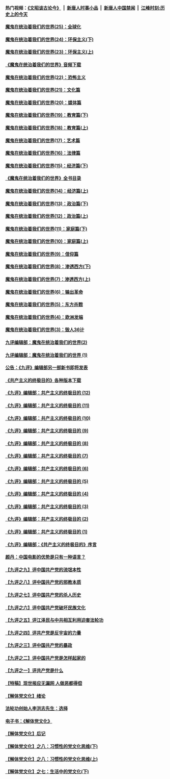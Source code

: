 #### 热门视频：[《文昭谈古论今》](https://github.com/gfw-breaker/wenzhao/blob/master/README.md?t=11020633) &nbsp;|&nbsp; [新唐人时事小品](https://github.com/gfw-breaker/ntdtv-comedy/blob/master/README.md?t=11020633) &nbsp;|&nbsp; [新唐人中国禁闻](https://github.com/gfw-breaker/ntdtv-news/blob/master/README.md?t=11020633) &nbsp;|&nbsp; [江峰时刻:历史上的今天](https://github.com/gfw-breaker/today-in-history/blob/master/README.md?t=11020633) 

#### [魔鬼在统治着我们的世界(25)：全球化](../pages/nsc422/n10788205.md?t=11020633) 

#### [魔鬼在统治着我们的世界(24)：环保主义(下)](../pages/nsc422/n10695307.md?t=11020633) 

#### [魔鬼在统治着我们的世界(23)：环保主义(上)](../pages/nsc422/n10688613.md?t=11020633) 

#### [《魔鬼在统治着我们的世界》音频下载](../pages/nsc422/n10635553.md?t=11020633) 

#### [魔鬼在统治着我们的世界(22)：恐怖主义](../pages/nsc422/n10614727.md?t=11020633) 

#### [魔鬼在统治着我们的世界(21)：文化篇](../pages/nsc422/n10597706.md?t=11020633) 

#### [魔鬼在统治着我们的世界(20)：媒体篇](../pages/nsc422/n10586579.md?t=11020633) 

#### [魔鬼在统治着我们的世界(19)：教育篇(下)](../pages/nsc422/n10564808.md?t=11020633) 

#### [魔鬼在统治着我们的世界(18)：教育篇(上)](../pages/nsc422/n10526970.md?t=11020633) 

#### [魔鬼在统治着我们的世界(17)：艺术篇](../pages/nsc422/n10499093.md?t=11020633) 

#### [魔鬼在统治着我们的世界(16)：法律篇](../pages/nsc422/n10485969.md?t=11020633) 

#### [魔鬼在统治着我们的世界(15)：经济篇(下)](../pages/nsc422/n10469975.md?t=11020633) 

#### [《魔鬼在统治着我们的世界》全书目录](../pages/nsc422/n10464261.md?t=11020633) 

#### [魔鬼在统治着我们的世界(14)：经济篇(上)](../pages/nsc422/n10457370.md?t=11020633) 

#### [魔鬼在统治着我们的世界(13)：政治篇(下)](../pages/nsc422/n10448270.md?t=11020633) 

#### [魔鬼在统治着我们的世界(12)：政治篇(上)](../pages/nsc422/n10444576.md?t=11020633) 

#### [魔鬼在统治着我们的世界(11)：家庭篇(下)](../pages/nsc422/n10440961.md?t=11020633) 

#### [魔鬼在统治着我们的世界(10)：家庭篇(上)](../pages/nsc422/n10435448.md?t=11020633) 

#### [魔鬼在统治着我们的世界(9)：信仰篇](../pages/nsc422/n10432159.md?t=11020633) 

#### [魔鬼在统治着我们的世界(8)：渗透西方(下)](../pages/nsc422/n10429603.md?t=11020633) 

#### [魔鬼在统治着我们的世界(7)：渗透西方(上)](../pages/nsc422/n10426013.md?t=11020633) 

#### [魔鬼在统治着我们的世界(6)：输出革命](../pages/nsc422/n10421536.md?t=11020633) 

#### [魔鬼在统治着我们的世界(5)：东方杀戮](../pages/nsc422/n10417707.md?t=11020633) 

#### [魔鬼在统治着我们的世界(4)：欧洲发端](../pages/nsc422/n10414890.md?t=11020633) 

#### [魔鬼在统治着我们的世界(3)：毁人36计](../pages/nsc422/n10411583.md?t=11020633) 

#### [九评编辑部：魔鬼在统治着我们的世界(2)](../pages/nsc422/n10410036.md?t=11020633) 

#### [九评编辑部：魔鬼在统治着我们的世界 (1)](../pages/nsc422/n10406825.md?t=11020633) 

#### [公告：《九评》编辑部另一部新书即将发表](../pages/nsc422/n10405104.md?t=11020633) 

#### [《共产主义的终极目的》各种版本下载](../pages/nsc422/n10022138.md?t=11020633) 

#### [《九评》编辑部：共产主义的终极目的 (12)](../pages/nsc422/n9933272.md?t=11020633) 

#### [《九评》编辑部：共产主义的终极目的 (11)](../pages/nsc422/n9924973.md?t=11020633) 

#### [《九评》编辑部：共产主义的终极目的 (10)](../pages/nsc422/n9920883.md?t=11020633) 

#### [《九评》编辑部：共产主义的终极目的 (9)](../pages/nsc422/n9916363.md?t=11020633) 

#### [《九评》编辑部：共产主义的终极目的 (8)](../pages/nsc422/n9912488.md?t=11020633) 

#### [《九评》编辑部：共产主义的终极目的 (7)](../pages/nsc422/n9901176.md?t=11020633) 

#### [《九评》编辑部：共产主义的终极目的 (6)](../pages/nsc422/n9899359.md?t=11020633) 

#### [《九评》编辑部：共产主义的终极目的 (5)](../pages/nsc422/n9893174.md?t=11020633) 

#### [《九评》编辑部：共产主义的终极目的 (4)](../pages/nsc422/n9891246.md?t=11020633) 

#### [《九评》编辑部：共产主义的终极目的 (3)](../pages/nsc422/n9879879.md?t=11020633) 

#### [《九评》编辑部：共产主义的终极目的 (2)](../pages/nsc422/n9876205.md?t=11020633) 

#### [《九评》编辑部：共产主义的终极目的 (1)](../pages/nsc422/n9865857.md?t=11020633) 

#### [《九评》编辑部：《共产主义的终极目的》序言](../pages/nsc422/n9862666.md?t=11020633) 

#### [颜丹：中国电影的优势是只有一种语言？](../pages/nsc422/n9583062.md?t=11020633) 

#### [【九评之九】评中国共产党的流氓本性](../pages/nsc422/n737542.md?t=11020633) 

#### [【九评之八】评中国共产党的邪教本质](../pages/nsc422/n735942.md?t=11020633) 

#### [【九评之七】评中国共产党的杀人历史](../pages/nsc422/n733806.md?t=11020633) 

#### [【九评之六】评中国共产党破坏民族文化](../pages/nsc422/n731667.md?t=11020633) 

#### [【九评之五】评江泽民与中共相互利用迫害法轮功](../pages/nsc422/n730058.md?t=11020633) 

#### [【九评之四】评共产党是反宇宙的力量](../pages/nsc422/n727814.md?t=11020633) 

#### [【九评之三】评中国共产党的暴政](../pages/nsc422/n725597.md?t=11020633) 

#### [【九评之二】评中国共产党是怎样起家的](../pages/nsc422/n723946.md?t=11020633) 

#### [【九评之一】评共产党是什么](../pages/nsc422/n722529.md?t=11020633) 

#### [【特稿】现世报应无漏网 人做恶都得偿](../pages/nsc422/n4215167.md?t=11020633) 

#### [【解体党文化】绪论](../pages/nsc422/n1449356.md?t=11020633) 

#### [法轮功创始人李洪志先生：选择](../pages/nsc422/n3580738.md?t=11020633) 

#### [电子书：《解体党文化》](../pages/nsc422/n1573484.md?t=11020633) 

#### [【解体党文化】后记](../pages/nsc422/n1531999.md?t=11020633) 

#### [【解体党文化】之八：习惯性的党文化思维(下)](../pages/nsc422/n1526477.md?t=11020633) 

#### [【解体党文化】之八：习惯性的党文化思维(上)](../pages/nsc422/n1520631.md?t=11020633) 

#### [【解体党文化】之七：生活中的党文化(下)](../pages/nsc422/n1513446.md?t=11020633) 

